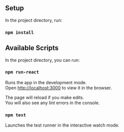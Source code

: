 ## Setup

In the project directory, run:

### `npm install`


## Available Scripts

In the project directory, you can run:

### `npm run-react`

Runs the app in the development mode.<br>
Open [http://localhost:3000](http://localhost:3000) to view it in the browser.

The page will reload if you make edits.<br>
You will also see any lint errors in the console.

### `npm test`

Launches the test runner in the interactive watch mode.<br>